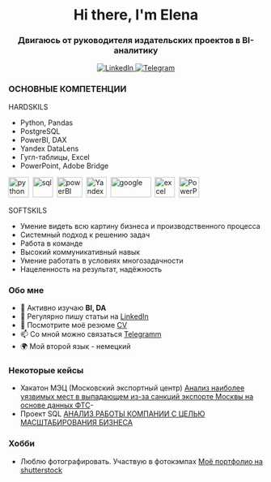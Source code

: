 <div id="header" align="center">
	<h1>Hi there, I'm Elena</h1>
	<h3>Двигаюсь от руководителя издательских проектов в BI-аналитику</h3>
</div>

<div id="socials" align="center">
	<a href="https://www.linkedin.com/in/elena-tr-a0bb3342/recent-activity/shares/">
		<img src="https://img.shields.io/badge/LinkedIn-blue?style=for-the-badge&logo=linkedin&logoColor=white" alt="LinkedIn"/>
	<a href="t.me/rubachkaVcvetochek">
		<img src="https://img.shields.io/badge/Telegram-blue?style=for-the-badge&logo=telegram&logoColor=white" alt="Telegram"/>
	</a>
</div>

### ОСНОВНЫЕ КОМПЕТЕНЦИИ

HARDSKILS
- Python, Pandas
- PostgreSQL
- PowerBI, DAX
- Yandex DataLens
- Гугл-таблицы, Excel
- PowerPoint, Adobe Bridge

<img src="https://s3.dualstack.us-east-2.amazonaws.com/pythondotorg-assets/media/files/python-logo-only.svg" title="python" width="40" height="40"/>&nbsp;
<img src="https://cdn.jsdelivr.net/gh/devicons/devicon/icons/postgresql/postgresql-original.svg" title="sql" width="40" height="40"/>&nbsp;
<img src="https://mir-s3-cdn-cf.behance.net/projects/max_808/f24399104326413.Y3JvcCwyODM1LDIyMTcsMCwzMDg.png" title="powerBI" width="50" height="40"/>&nbsp;
<img src="https://336118.selcdn.ru/Gutsy-Culebra/products/Yandex-DataLens-Logo.png" title="Yandex-DataLens" width="40" height="40"/>&nbsp;
<img src="https://pvtest.ru/wp-content/uploads/8/c/5/8c5c3e565fdff8cc07b3e5885c5ce9b2.jpeg" title="google" width="80" height="40"/>&nbsp;
<img src="https://w7.pngwing.com/pngs/619/922/png-transparent-microsoft-excel-illustration-microsoft-excel-microsoft-office-macos-excel-rectangle-logo-microsoft.png" title="excel" width="40" height="40"/>&nbsp;
<img src="https://upload.wikimedia.org/wikipedia/commons/3/3b/Microsoft_PowerPoint_Logo.png" title="PowerPoint" width="40" height="40"/>&nbsp;

SOFTSKILS
- Умение видеть всю картину бизнеса и производственного процесса
- Системный подход к решению задач
- Работа в команде
- Высокий коммуникативный навык
- Умение работать в условиях многозадачности
- Нацеленность на результат, надёжность

### Обо мне
- 🌱 Активно изучаю **BI, DA**
- 📝 Регулярно пишу статьи на [LinkedIn](https://www.linkedin.com/in/elena-tr-a0bb3342/recent-activity/shares/)
- 📄 Посмотрите моё резюме [CV](https://disk.yandex.ru/d/p0NXT8QbFfawlg)
- 📫 Со мной можно связаться [Telegramm](t.me/elena_trr)
- 🌍 Мой второй язык - немецкий

### Некоторые кейсы
- Хакатон МЭЦ (Московский экспортный центр)  [Анализ наиболее уязвимых мест в выпадающем из-за санкций экспорте Москвы на основе данных ФТС](https://docs.google.com/spreadsheets/d/15KC6h2NDxStrkNJAvQLOxy9itxK1qdTNCzO5R8ywO1Y/edit#gid=1492720701)-
- Проект SQL [АНАЛИЗ РАБОТЫ КОМПАНИИ С ЦЕЛЬЮ МАСШТАБИРОВАНИЯ БИЗНЕСА](docs.google.com/document/d/1Ix89fG4nWibCJfOFcJwpOQcSqrW2ntnRdz_qAmhKg9I/edit#)

### Хобби
- Люблю фотографировать. Участвую в фотокэмпах [Моё портфолио на shutterstock](https://www.shutterstock.com/ru/g/Elena_Tr/sets)




